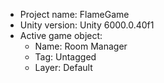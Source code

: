 <!-- UNITY CODE ASSIST INSTRUCTIONS START -->
- Project name: FlameGame
- Unity version: Unity 6000.0.40f1
- Active game object:
  - Name: Room Manager
  - Tag: Untagged
  - Layer: Default
<!-- UNITY CODE ASSIST INSTRUCTIONS END -->